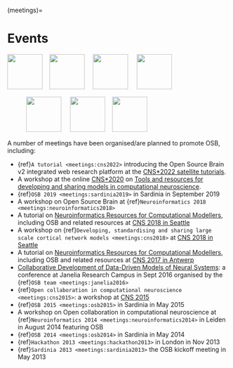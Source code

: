 (meetings)=
# Events

<p align="centre"><a href="http://www.opensourcebrain.org/docs/Help/Meetings#Sardinia_2013"><img src="http://opensourcebrain.org/attachments/download/42/osbbanner.png" height="80"/></a>  &nbsp;&nbsp;
<a href="http://www.opensourcebrain.org/docs/Help/Meetings#Hackathon_2013"><img src="http://opensourcebrain.org/attachments/download/106/OSBHackathon1.png" height="80"/></a>  &nbsp; &nbsp;
<a href="http://www.opensourcebrain.org/docs/Help/Meetings#OSB_2014"><img src="http://opensourcebrain.org/attachments/download/176/OSBalghero.png" height="80"/></a>  &nbsp; &nbsp;
<a href="http://www.opensourcebrain.org/docs/Help/Meetings#OSB_2015"><img src="https://raw.githubusercontent.com/OpenSourceBrain/OSB_Documentation/master/resources/images/osb2015.png" height="80"/></a> </p>

<p align="centre"> &nbsp; &nbsp; &nbsp; &nbsp; &nbsp; &nbsp;<a href="http://www.opensourcebrain.org/docs/Help/Meetings#CNS_2015"><img src="https://raw.githubusercontent.com/OpenSourceBrain/OSB_Documentation/master/resources/images/CNS2105_WS.png" height="80"/></a>  &nbsp; &nbsp;
<a href="http://www.cnsorg.org/cns-2018-tutorials"><img src="https://raw.githubusercontent.com/NeuralEnsemble/NeuroinformaticsTutorial/master/Exercises/images/Logos.png" height="80"/></a>   &nbsp;&nbsp;
<a href="http://www.opensourcebrain.org/docs/Help/Meetings#Neuroinformatics_2018"><img src="https://raw.githubusercontent.com/OpenSourceBrain/OSB_Documentation/master/resources/images/osb2018.png" height="80"/></a> </p>

A number of meetings have been organised/are planned to promote OSB, including:

- {ref}`A tutorial <meetings:cns2022>` introducing the Open Source Brain v2 integrated web research platform at the [CNS*2022 satellite tutorials](https://ocns.github.io/SoftwareWG/pages/software-wg-satellite-tutorials-at-cns-2022.html).
- A workshop at the online [CNS*2020](https://www.cnsorg.org/cns-2020) on [Tools and resources for developing and sharing models in computational neuroscience](https://neuralensemble.github.io/Networks_SIG/CNS2020).
- {ref}`OSB 2019 <meetings:sardinia2019>` in Sardinia in September 2019
- A workshop on Open Source Brain at {ref}`Neuroinformatics 2018 <meetings:neuroinformatics2018>`
- A tutorial on [Neuroinformatics Resources for Computational Modellers](http://www.cnsorg.org/cns-2018-tutorials), including OSB and related resources at [CNS 2018 in Seattle](http://www.cnsorg.org/cns-2018)
- A workshop on {ref}`Developing, standardising and sharing large scale cortical network models <meetings:cns2018>` at [CNS 2018 in Seattle](http://www.cnsorg.org/cns-2018)
- A tutorial on [Neuroinformatics Resources for Computational Modellers](http://www.cnsorg.org/cns-2017-tutorials#t6), including OSB and related resources at [CNS 2017 in Antwerp](http://www.cnsorg.org/cns-2017)
- [Collaborative Development of Data-Driven Models of Neural Systems](https://www.janelia.org/you-janelia/conferences/collaborative-development-data-driven-models-neural-systems): a conference at Janelia Research Campus in Sept 2016 organised by the {ref}`OSB team <meetings:janelia2016>`
- {ref}`Open collaboration in computational neuroscience <meetings:cns2015>`: a workshop at [CNS 2015](http://www.cnsorg.org/cns-2015-prague)
- {ref}`OSB 2015 <meetings:osb2015>` in Sardinia in May 2015
-   A workshop on Open collaboration in computational neuroscience at {ref}`Neuroinformatics 2014 <meetings:neuroinformatics2014>` in Leiden in August 2014 featuring OSB
-   {ref}`OSB 2014 <meetings:osb2014>` in Sardinia in May 2014
-   {ref}`Hackathon 2013 <meetings:hackathon2013>` in London in Nov 2013
-   {ref}`Sardinia 2013 <meetings:sardinia2013>` the OSB kickoff meeting in May 2013
